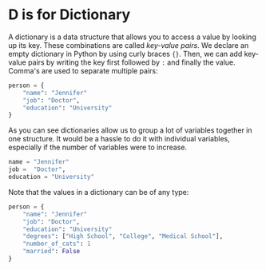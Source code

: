 # D is for Dictionary

A dictionary is a data structure that allows you to access a value by looking up its key. These combinations are called _key-value pairs_. We declare an empty dictionary in Python by using curly braces `{}`. Then, we can add key-value pairs by writing the key first followed by `:` and finally the value. Comma's are used to separate multiple pairs:
```python
person = {
    "name": "Jennifer"
    "job": "Doctor",
    "education": "University" 
}
```
As you can see dictionaries allow us to group a lot of variables together in one structure. It would be a hassle to do it with individual variables, especially if the number of variables were to increase.
```python
name = "Jennifer"
job =  "Doctor",
education = "University"
```

Note that the values in a dictionary can be of any type:
```python
person = {
    "name": "Jennifer"
    "job": "Doctor",
    "education": "University"
    "degrees": ["High School", "College", "Medical School"],
    "number_of_cats": 1
    "married": False
}
```

